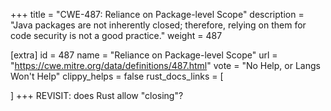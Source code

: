 +++
title = "CWE-487: Reliance on Package-level Scope"
description	= "Java packages are not inherently closed; therefore, relying on them for code security is not a good practice."
weight = 487

[extra]
id = 487
name = "Reliance on Package-level Scope"
url = "https://cwe.mitre.org/data/definitions/487.html"
vote = "No Help, or Langs Won't Help"
clippy_helps = false
rust_docs_links = [
	
]
+++
REVISIT: does Rust allow "closing"?
